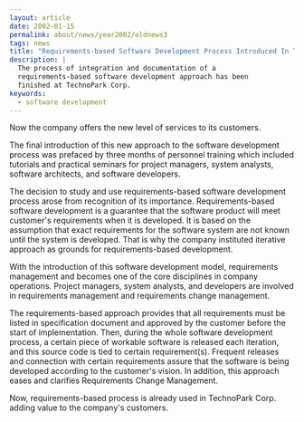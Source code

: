 ```yaml
---
layout: article
date: 2002-01-15
permalink: about/news/year2002/oldnews3
tags: news
title: "Requirements-based Software Development Process Introduced In Technopark Corp."
description: |
  The process of integration and documentation of a
  requirements-based software development approach has been
  finished at TechnoPark Corp.
keywords:
  - software development
---
```


Now the company offers the new level of services to its customers.

The final introduction of this new approach to the software development process was prefaced by
three months of personnel training which included tutorials and practical seminars for project
managers, system analysts, software architects, and software developers.

The decision to study and use requirements-based software development process arose from recognition
of its importance. Requirements-based software development is a guarantee that the software product
will meet customer's requirements when it is developed. It is based on the assumption that exact
requirements for the software system are not known until the system is developed. That is why the
company instituted iterative approach as grounds for requirements-based development.

With the introduction of this software development model, requirements management and becomes one of
the core disciplines in company operations. Project managers, system analysts, and developers are
involved in requirements management and requirements change management.

The requirements-based approach provides that all requirements must be listed in specification
document and approved by the customer before the start of implementation. Then, during the whole
software development process, a certain piece of workable software is released each iteration, and
this source code is tied to certain requirement(s). Frequent releases and connection with certain
requirements assure that the software is being developed according to the customer's vision. In
addition, this approach eases and clarifies Requirements Change Management.

Now, requirements-based process is already used in TechnoPark Corp. adding value to the company's customers.
